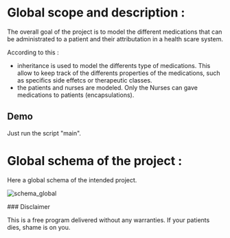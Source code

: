 # Global scope and description :

The overall goal of the project is to model the different medications that can be administrated to a patient and their attributation in a health scare system.

According to this : 
* inheritance is used to model the differents type of medications. This allow to keep track of the differents properties of the medications, such as specifics side effetcs or therapeutic classes.
* the patients and nurses are modeled. Only the Nurses can gave medications to patients (encapsulations).

##  Demo 

Just run the script "main".

# Global schema of the project : 

Here a global schema of the intended project.

![schema_global](https://github.com/Cdk29/The-drug-bank-database/blob/master/Java.png)

### Disclaimer

This is a free program delivered without any warranties. If your patients dies, shame is on you.
